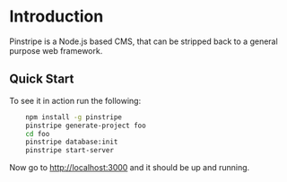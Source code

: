 
# Introduction

Pinstripe is a Node.js based CMS, that can be stripped back to a general purpose web framework.

## Quick Start

To see it in action run the following:

```bash
    npm install -g pinstripe
    pinstripe generate-project foo
    cd foo
    pinstripe database:init
    pinstripe start-server
```

Now go to [http://localhost:3000](http://localhost:3000) and it should be up and running.

